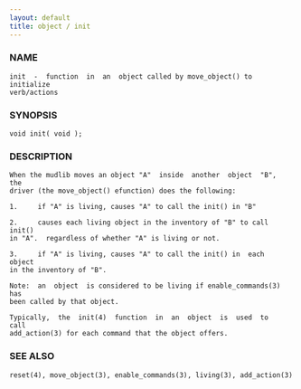 ```yaml
---
layout: default
title: object / init
---
```






### NAME
    init  -  function  in  an  object called by move_object() to initialize
    verb/actions


### SYNOPSIS
    void init( void );


### DESCRIPTION
    When the mudlib moves an object "A"  inside  another  object  "B",  the
    driver (the move_object() efunction) does the following:

    1.     if "A" is living, causes "A" to call the init() in "B"

    2.     causes each living object in the inventory of "B" to call init()
    in "A".  regardless of whether "A" is living or not.

    3.     if "A" is living, causes "A" to call the init() in  each  object
    in the inventory of "B".

    Note:  an  object  is considered to be living if enable_commands(3) has
    been called by that object.

    Typically,  the  init(4)  function  in  an  object  is  used  to   call
    add_action(3) for each command that the object offers.


### SEE ALSO
    reset(4), move_object(3), enable_commands(3), living(3), add_action(3)



